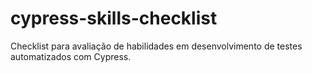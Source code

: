 # cypress-skills-checklist
Checklist para avaliação de habilidades em desenvolvimento de testes automatizados com Cypress.
